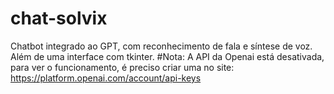 # chat-solvix
 Chatbot integrado ao GPT, com reconhecimento de fala e síntese de voz. Além de uma interface com tkinter.
#Nota:
A API da Openai está desativada, para ver o funcionamento, é preciso criar uma no site: https://platform.openai.com/account/api-keys
